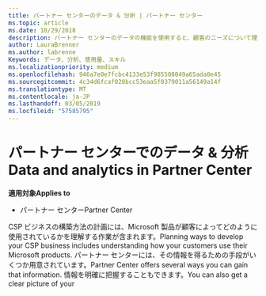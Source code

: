 ```yaml
---
title: パートナー センターのデータ & 分析 | パートナー センター
ms.topic: article
ms.date: 10/29/2018
description: パートナー センターのデータの機能を使用すると、顧客のニーズについて理解を深めることができます
author: LauraBrenner
ms.author: labrenne
Keywords: データ、分析、使用量、スキル
ms.localizationpriority: medium
ms.openlocfilehash: 946a7e0e7fcbc4133e53f985508049a65ada0e45
ms.sourcegitcommit: 4c34d6fcaf020bcc53eaa5f0379011a56149a14f
ms.translationtype: MT
ms.contentlocale: ja-JP
ms.lasthandoff: 03/05/2019
ms.locfileid: "57585795"
---
```

# <a name="data-and-analytics-in-partner-center"></a><span data-ttu-id="87ba9-104">パートナー センターでのデータ & 分析</span><span class="sxs-lookup"><span data-stu-id="87ba9-104">Data and analytics in Partner Center</span></span>

<span data-ttu-id="87ba9-105">**適用対象**</span><span class="sxs-lookup"><span data-stu-id="87ba9-105">**Applies to**</span></span>

- <span data-ttu-id="87ba9-106">パートナー センター</span><span class="sxs-lookup"><span data-stu-id="87ba9-106">Partner Center</span></span>

<span data-ttu-id="87ba9-107">CSP ビジネスの構築方法の計画には、Microsoft 製品が顧客によってどのように使用されているかを理解する作業が含まれます。</span><span class="sxs-lookup"><span data-stu-id="87ba9-107">Planning ways to develop your CSP business includes understanding how your customers use their Microsoft products.</span></span> <span data-ttu-id="87ba9-108">パートナー センターには、その情報を得るための手段がいくつか用意されています。</span><span class="sxs-lookup"><span data-stu-id="87ba9-108">Partner Center offers several ways you can gain that information.</span></span> <span data-ttu-id="87ba9-109">情報を明確に把握することもできます。</span><span class="sxs-lookup"><span data-stu-id="87ba9-109">You can also get a clear picture of your</span></span> 